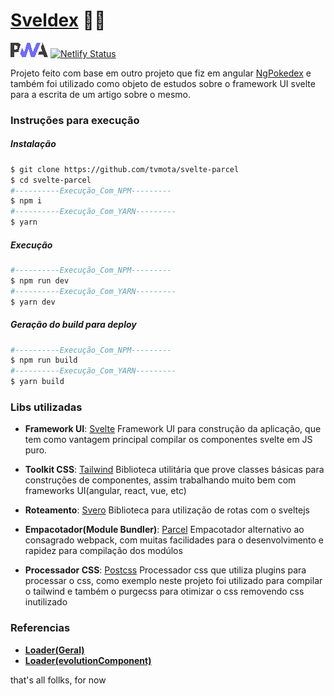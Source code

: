 # [Sveldex](https://sveldex.netlify.com/) 🤷‍♂
![alt text](src/assets/img/pwa_logo.png)
[![Netlify Status](https://api.netlify.com/api/v1/badges/c8c1e3ac-725b-45df-bb6d-8071970a3f42/deploy-status)](https://app.netlify.com/sites/sveldex/deploys)

Projeto feito com base em outro projeto que fiz em angular [NgPokedex](https://github.com/tvmota/ng-pokedex) e também foi utilizado como objeto de estudos sobre o framework UI svelte para a escrita de um artigo sobre o mesmo.

### Instruções para execução
##### Instalação
```bash
$ git clone https://github.com/tvmota/svelte-parcel
$ cd svelte-parcel
#----------Execução_Com_NPM---------
$ npm i
#----------Execução_Com_YARN---------
$ yarn
```
##### Execução
```bash
#----------Execução_Com_NPM---------
$ npm run dev
#----------Execução_Com_YARN---------
$ yarn dev
```
##### Geração do build para deploy
```bash
#----------Execução_Com_NPM---------
$ npm run build
#----------Execução_Com_YARN---------
$ yarn build
```

### Libs utilizadas

- **Framework UI**: [Svelte](https://svelte.dev/)
Framework UI para construção da aplicação, que tem como vantagem principal compilar os componentes svelte em JS puro.

- **Toolkit CSS**: [Tailwind](https://tailwindcss.com/)
Biblioteca utilitária que prove classes básicas para construções de componentes, assim trabalhando muito bem com frameworks UI(angular, react, vue, etc)

- **Roteamento**: [Svero](https://github.com/kazzkiq/svero)
Biblioteca para utilização de rotas com o sveltejs  

- **Empacotador(Module Bundler)**: [Parcel](https://parceljs.org/)
Empacotador alternativo ao consagrado webpack, com muitas facilidades para o desenvolvimento e rapidez para compilação dos modúlos

- **Processador CSS**: [Postcss](https://postcss.org/)
Processador css que utiliza plugins para processar o css, como exemplo neste projeto foi utilizado para compilar o tailwind e também o purgecss para otimizar o css removendo css inutilizado


### Referencias

- [**Loader(Geral)**](https://code.sololearn.com/W8Wydo5pM84d/#html)
- [**Loader(evolutionComponent)**](https://css.30secondsofcode.org/snippet/bouncing-loader)

that's all follks, for now